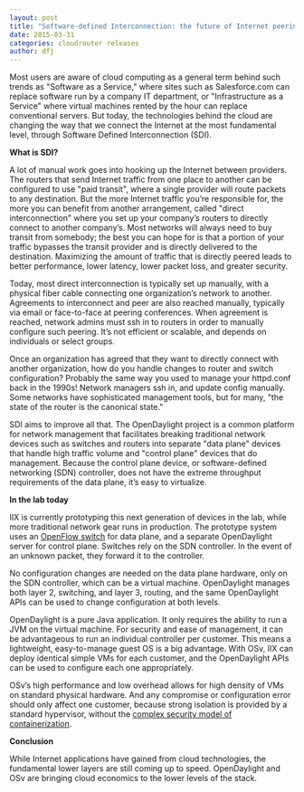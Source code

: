 ```yaml
---
layout: post
title: "Software-defined Interconnection: the future of Internet peering, powered by OpenDaylight and OSv"
date: 2015-03-31
categories: cloudrouter releases
author: dfj
---
```


Most users are aware of cloud computing as a general term behind such trends as "Software as a Service," where sites such as Salesforce.com can replace software run by a company IT department, or "Infrastructure as a Service" where virtual machines rented by the hour can replace conventional servers. But today, the technologies behind the cloud are changing the way that we connect the Internet at the most fundamental level, through Software Defined Interconnection (SDI).

**What is SDI?**

A lot of manual work goes into hooking up the Internet between providers. The routers that send Internet traffic from one place to another can be configured to use "paid transit", where a single provider will route packets to any destination. But the more Internet traffic you’re responsible for, the more you can benefit from another arrangement, called "direct interconnection" where you set up your company’s routers to directly connect to another company’s. Most networks will always need to buy transit from somebody; the best you can hope for is that a portion of your traffic bypasses the transit provider and is directly delivered to the destination. Maximizing the amount of traffic that is directly peered leads to better performance, lower latency, lower packet loss, and greater security.

Today, most direct interconnection is typically set up manually, with a physical fiber cable connecting one organization’s network to another. Agreements to interconnect and peer are also reached manually, typically via email or face-to-face at peering conferences. When agreement is reached, network admins must ssh in to routers in order to manually configure such peering. It’s not efficient or scalable, and depends on individuals or select groups.

Once an organization has agreed that they want to directly connect with another organization, how do you handle changes to router and switch configuration? Probably the same way you used to manage your httpd.conf back in the 1990s! Network managers ssh in, and update config manually. Some networks have sophisticated management tools, but for many, "the state of the router is the canonical state."

SDI aims to improve all that. The OpenDaylight project is a common platform for network management that facilitates breaking traditional network devices such as switches and routers into separate "data plane" devices that handle high traffic volume and "control plane" devices that do management. Because the control plane device, or software-defined networking (SDN) controller, does not have the extreme throughput requirements of the data plane, it’s easy to virtualize.

**In the lab today**

IIX is currently prototyping this next generation of devices in the lab, while more traditional network gear runs in production. The prototype system uses an [OpenFlow switch](http://en.wikipedia.org/wiki/OpenFlow) for data plane, and a separate OpenDaylight server for control plane. Switches rely on the SDN controller. In the event of an unknown packet, they forward it to the controller.

No configuration changes are needed on the data plane hardware, only on the SDN controller, which can be a virtual machine. OpenDaylight manages both layer 2, switching, and layer 3, routing, and the same OpenDaylight APIs can be used to change configuration at both levels. 

OpenDaylight is a pure Java application. It only requires the ability to run a JVM on the virtual machine. For security and ease of management, it can be advantageous to run an individual controller per customer. This means a lightweight, easy-to-manage guest OS is a big advantage. With OSv, IIX can deploy identical simple VMs for each customer, and the OpenDaylight APIs can be used to configure each one appropriately.

OSv’s high performance and low overhead allows for high density of VMs on standard physical hardware. And any compromise or configuration error should only affect one customer, because strong isolation is provided by a standard hypervisor, without the [complex security model of containerization](http://www.projectatomic.io/blog/2014/09/yet-another-reason-containers-don-t-contain-kernel-keyrings/).

**Conclusion**

While Internet applications have gained from cloud technologies, the fundamental lower layers are still coming up to speed. OpenDaylight and OSv are bringing cloud economics to the lower levels of the stack.
